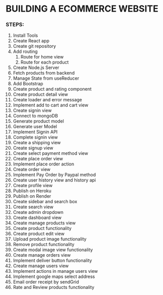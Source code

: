 # BUILDING A ECOMMERCE WEBSITE

### STEPS:

1. Install Tools
2. Create React app
3. Create git repository
4. Add routing
   1. Route for home view
   2. Route for each product
5. Create Node.js Server
6. Fetch products from backend
7. Manage State from useReducer
8. Add Bootstrap
9. Create product and rating component
10. Create product detail view
11. Create loader and error message
12. Implement add to cart and cart view
13. Create signin view
14. Connect to mongoDB
15. Generate product model
16. Generate user Model
17. Implement Signin API
18. Complete signin view
19. Create a shipping view
20. Create signup view
21. Create select payment method view
22. Create place order view
23. Implement place order action
24. Create order view
25. Implement Pay Order by Paypal method
26. Create user history view and history api
27. Create profile view
28. Publish on Heroku
29. Publish on Render
30. Create sidebar and search box
31. Create search view
32. Create admin dropdown
33. Create dashboard view
34. Create manage products view
35. Create product functionality
36. Create product edit view
37. Upload product image functionality
38. Remove product functionality
39. Create modal image view functionality
40. Create manage orders view
41. Implement deliver button functionality
42. Create manage users view
43. Implement actions in manage users view
44. Implement google maps select address
45. Email order receipt by sendGrid
46. Rate and Review products functionality

